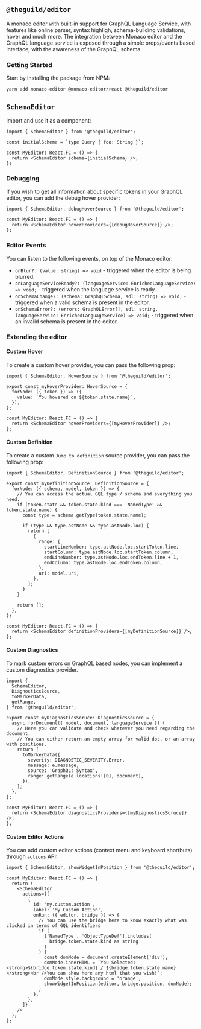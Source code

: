 ## `@theguild/editor`

A monaco editor with built-in support for GraphQL Language Service, with features like online parser, syntax highligh, schema-building validations, hover and much more. The integration between Monaco editor and the GraphQL language service is exposed through a simple props/events based interface, with the awareness of the GraphQL schema.

### Getting Started

Start by installing the package from NPM:

```
yarn add monaco-editor @monaco-editor/react @theguild/editor
```

## `SchemaEditor`

Import and use it as a component:

```tsx
import { SchemaEditor } from '@theguild/editor';

const initialSchema = `type Query { foo: String }`;

const MyEditor: React.FC = () => {
  return <SchemaEditor schema={initialSchema} />;
};
```

### Debugging

If you wish to get all information about specific tokens in your GraphQL editor, you can add the debug hover provider:

```tsx
import { SchemaEditor, debugHoverSource } from '@theguild/editor';

const MyEditor: React.FC = () => {
  return <SchemaEditor hoverProviders={[debugHoverSource]} />;
};
```

### Editor Events

You can listen to the following events, on top of the Monaco editor:

- `onBlur?: (value: string) => void` - triggered when the editor is being blurred.
- `onLanguageServiceReady?: (languageService: EnrichedLanguageService) => void;` - triggered when the language service is ready.
- `onSchemaChange?: (schema: GraphQLSchema, sdl: string) => void;` - triggered when a valid schema is present in the editor.
- `onSchemaError?: (errors: GraphQLError[], sdl: string, languageService: EnrichedLanguageService) => void;` - triggered when an invalid schema is present in the editor.

### Extending the editor

#### Custom Hover

To create a custom hover provider, you can pass the following prop:

```tsx
import { SchemaEditor, HoverSource } from '@theguild/editor';

export const myHoverProvider: HoverSource = {
  forNode: ({ token }) => ({
    value: `You hovered on ${token.state.name}`,
  }),
};

const MyEditor: React.FC = () => {
  return <SchemaEditor hoverProviders={[myHoverProvider]} />;
};
```

#### Custom Definition

To create a custom `Jump to definition` source provider, you can pass the following prop:

```tsx
import { SchemaEditor, DefinitionSource } from '@theguild/editor';

export const myDefinitionSource: DefinitionSource = {
  forNode: ({ schema, model, token }) => {
    // You can access the actual GQL type / schema and everything you need.
    if (token.state && token.state.kind === 'NamedType' && token.state.name) {
      const type = schema.getType(token.state.name);

      if (type && type.astNode && type.astNode.loc) {
        return [
          {
            range: {
              startLineNumber: type.astNode.loc.startToken.line,
              startColumn: type.astNode.loc.startToken.column,
              endLineNumber: type.astNode.loc.endToken.line + 1,
              endColumn: type.astNode.loc.endToken.column,
            },
            uri: model.uri,
          },
        ];
      }
    }

    return [];
  },
};

const MyEditor: React.FC = () => {
  return <SchemaEditor definitionProviders={[myDefinitionSource]} />;
};
```

#### Custom Diagnostics

To mark custom errors on GraphQL based nodes, you can implement a custom diagnostics provider.

```tsx
import {
  SchemaEditor,
  DiagnosticsSource,
  toMarkerData,
  getRange,
} from '@theguild/editor';

export const myDiagnosticsSoruce: DiagnosticsSource = {
  async forDocument({ model, document, languageService }) {
    // Here you can validate and check whatever you need regarding the document.
    // You can either return an empty array for valid doc, or an array with positions.
    return [
      toMarkerData({
        severity: DIAGNOSTIC_SEVERITY.Error,
        message: e.message,
        source: 'GraphQL: Syntax',
        range: getRange(e.locations![0], document),
      }),
    ];
  },
};

const MyEditor: React.FC = () => {
  return <SchemaEditor diagnosticsProviders={[myDiagnosticsSoruce]} />;
};
```

#### Custom Editor Actions

You can add custom editor actions (context menu and keyboard shortbuts) through `actions` API:

```tsx
import { SchemaEditor, showWidgetInPosition } from '@theguild/editor';

const MyEditor: React.FC = () => {
  return (
    <SchemaEditor
      actions={[
        {
          id: 'my.custom.action',
          label: 'My Custom Action',
          onRun: ({ editor, bridge }) => {
            // You can use the bridge here to know exactly what was clicked in terms of GQL identifiers
            if (
              ['NamedType', 'ObjectTypeDef'].includes(
                bridge.token.state.kind as string
              )
            ) {
              const domNode = document.createElement('div');
              domNode.innerHTML = `You Selected: <strong>${bridge.token.state.kind} / ${bridge.token.state.name}</strong><br />You can show here any html that you wish!`;
              domNode.style.background = 'orange';
              showWidgetInPosition(editor, bridge.position, domNode);
            }
          },
        },
      ]}
    />
  );
};
```
